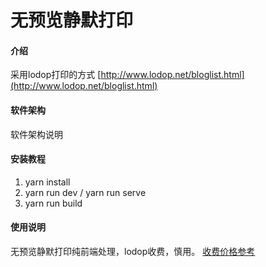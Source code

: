 # 无预览静默打印

#### 介绍

采用lodop打印的方式
[http://www.lodop.net/bloglist.html](http://www.lodop.net/bloglist.html)

#### 软件架构

软件架构说明

#### 安装教程

1. yarn install
2. yarn run dev / yarn run serve
3. yarn run build

#### 使用说明

无预览静默打印纯前端处理，lodop收费，慎用。
[收费价格参考](http://www.lodop.net/Lodop_Lic.html)
